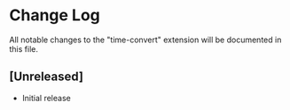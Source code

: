 # Change Log

All notable changes to the "time-convert" extension will be documented in this file.


## [Unreleased]

- Initial release